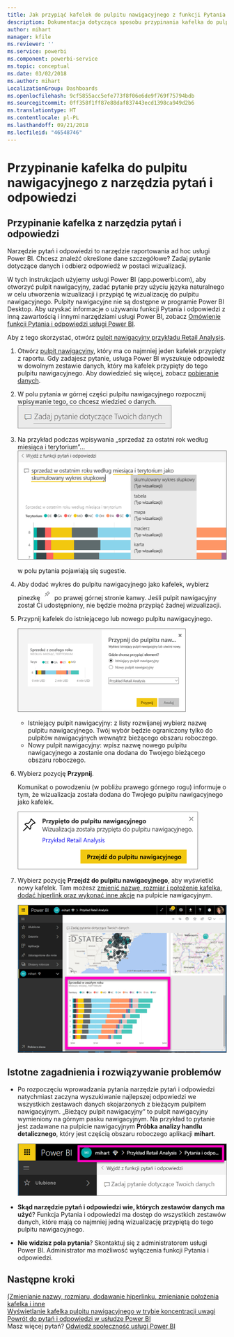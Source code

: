 ```yaml
---
title: Jak przypiąć kafelek do pulpitu nawigacyjnego z funkcji Pytania i odpowiedzi
description: Dokumentacja dotycząca sposobu przypinania kafelka do pulpitu nawigacyjnego usługi Power BI z pola pytania narzędzia pytań i odpowiedzi
author: mihart
manager: kfile
ms.reviewer: ''
ms.service: powerbi
ms.component: powerbi-service
ms.topic: conceptual
ms.date: 03/02/2018
ms.author: mihart
LocalizationGroup: Dashboards
ms.openlocfilehash: 9cf5855acc5efe773f8f06e6de9f769f75794bdb
ms.sourcegitcommit: 0ff358f1ff87e88daf837443ecd1398ca949d2b6
ms.translationtype: HT
ms.contentlocale: pl-PL
ms.lasthandoff: 09/21/2018
ms.locfileid: "46548746"
---
```

# <a name="pin-a-tile-to-a-dashboard-from-qa"></a>Przypinanie kafelka do pulpitu nawigacyjnego z narzędzia pytań i odpowiedzi
## <a name="how-to-pin-a-tile-from-qa"></a>Przypinanie kafelka z narzędzia pytań i odpowiedzi
Narzędzie pytań i odpowiedzi to narzędzie raportowania ad hoc usługi Power BI. Chcesz znaleźć określone dane szczegółowe? Zadaj pytanie dotyczące danych i odbierz odpowiedź w postaci wizualizacji.

W tych instrukcjach użyjemy usługi Power BI (app.powerbi.com), aby otworzyć pulpit nawigacyjny, zadać pytanie przy użyciu języka naturalnego w celu utworzenia wizualizacji i przypiąć tę wizualizację do pulpitu nawigacyjnego. Pulpity nawigacyjne nie są dostępne w programie Power BI Desktop. Aby uzyskać informacje o używaniu funkcji Pytania i odpowiedzi z inną zawartością i innymi narzędziami usługi Power BI, zobacz [Omówienie funkcji Pytania i odpowiedzi usługi Power BI](consumer/end-user-q-and-a.md). 

Aby z tego skorzystać, otwórz [pulpit nawigacyjny przykładu Retail Analysis](sample-retail-analysis.md).


1. Otwórz [pulpit nawigacyjny](consumer/end-user-dashboards.md), który ma co najmniej jeden kafelek przypięty z raportu. Gdy zadajesz pytanie, usługa Power BI wyszukuje odpowiedź w dowolnym zestawie danych, który ma kafelek przypięty do tego pulpitu nawigacyjnego.  Aby dowiedzieć się więcej, zobacz [pobieranie danych](service-get-data.md).
2. W polu pytania w górnej części pulpitu nawigacyjnego rozpocznij wpisywanie tego, co chcesz wiedzieć o danych.  
   ![Pole pytań funkcji pytań i odpowiedzi](media/service-dashboard-pin-tile-from-q-and-a/power-bi-question-box.png)
3. Na przykład podczas wpisywania „sprzedaż za ostatni rok według miesiąca i terytorium”...  
   ![wpisywanie pytania](media/service-dashboard-pin-tile-from-q-and-a/power-bi-type-q-and-a.png)

   w polu pytania pojawiają się sugestie.
4. Aby dodać wykres do pulpitu nawigacyjnego jako kafelek, wybierz pinezkę ![](media/service-dashboard-pin-tile-from-q-and-a/pbi_pintile.png) po prawej górnej stronie kanwy. Jeśli pulpit nawigacyjny został Ci udostępniony, nie będzie można przypiąć żadnej wizualizacji.

5. Przypnij kafelek do istniejącego lub nowego pulpitu nawigacyjnego.

   ![Okno dialogowe opcji Przypnij do pulpitu nawigacyjnego](media/service-dashboard-pin-tile-from-q-and-a/power-bi-pin-to-dashboard.png)

   * Istniejący pulpit nawigacyjny: z listy rozwijanej wybierz nazwę pulpitu nawigacyjnego. Twój wybór będzie ograniczony tylko do pulpitów nawigacyjnych wewnątrz bieżącego obszaru roboczego.
   * Nowy pulpit nawigacyjny: wpisz nazwę nowego pulpitu nawigacyjnego a zostanie ona dodana do Twojego bieżącego obszaru roboczego.

6. Wybierz pozycję **Przypnij**.

   Komunikat o powodzeniu (w pobliżu prawego górnego rogu) informuje o tym, że wizualizacja została dodana do Twojego pulpitu nawigacyjnego jako kafelek.  

   ![Przypięto do pulpitu nawigacyjnego](media/service-dashboard-pin-tile-from-q-and-a/power-bi-pin.png)
7. Wybierz pozycję **Przejdź do pulpitu nawigacyjnego**, aby wyświetlić nowy kafelek. Tam możesz [zmienić nazwę, rozmiar i położenie kafelka, dodać hiperlink oraz wykonać inne akcje](service-dashboard-edit-tile.md) na pulpicie nawigacyjnym.

   ![Pulpit nawigacyjny z kafelkami](media/service-dashboard-pin-tile-from-q-and-a/power-bi-pinned.png)

## <a name="considerations-and-troubleshooting"></a>Istotne zagadnienia i rozwiązywanie problemów
* Po rozpoczęciu wprowadzania pytania narzędzie pytań i odpowiedzi natychmiast zaczyna wyszukiwanie najlepszej odpowiedzi we wszystkich zestawach danych skojarzonych z bieżącym pulpitem nawigacyjnym.  „Bieżący pulpit nawigacyjny” to pulpit nawigacyjny wymieniony na górnym pasku nawigacyjnym. Na przykład to pytanie jest zadawane na pulpicie nawigacyjnym **Próbka analizy handlu detalicznego**, który jest częścią obszaru roboczego aplikacji **mihart**.

  ![linki do stron nadrzędnych](media/service-dashboard-pin-tile-from-q-and-a/power-bi-navbar.png)
* **Skąd narzędzie pytań i odpowiedzi wie, których zestawów danych ma użyć**?  Funkcja Pytania i odpowiedzi ma dostęp do wszystkich zestawów danych, które mają co najmniej jedną wizualizację przypiętą do tego pulpitu nawigacyjnego.

* **Nie widzisz pola pytania**? Skontaktuj się z administratorem usługi Power BI. Administrator ma możliwość wyłączenia funkcji Pytania i odpowiedzi.


## <a name="next-steps"></a>Następne kroki
[(Zmienianie nazwy, rozmiaru, dodawanie hiperlinku, zmienianie położenia kafelka i inne](service-dashboard-edit-tile.md)    
[Wyświetlanie kafelka pulpitu nawigacyjnego w trybie koncentracji uwagi](consumer/end-user-focus.md)     
[Powrót do pytań i odpowiedzi w usłudze Power BI](consumer/end-user-q-and-a.md)  
Masz więcej pytań? [Odwiedź społeczność usługi Power BI](http://community.powerbi.com/)

